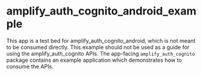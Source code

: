 # amplify_auth_cognito_android_example

This app is a test bed for amplify_auth_cognito_android, which is not meant to be consumed directly. This example should not be used as a guide for using the amplify_auth_cognito APIs. The app-facing `amplify_auth_cognito` package contains an example application which demonstrates how to consume the APIs.

